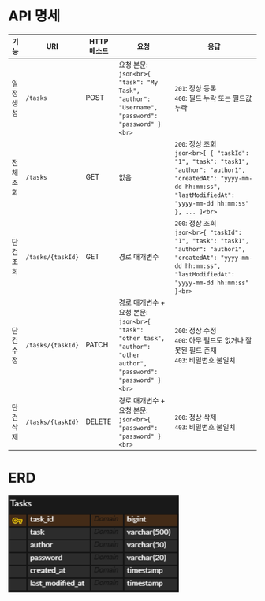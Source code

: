 # API 명세
| 기능    | URI               | HTTP 메소드 | 요청                                                                                                               | 응답                                                                                                                                                                              |
|-------|-------------------|----------|------------------------------------------------------------------------------------------------------------------|---------------------------------------------------------------------------------------------------------------------------------------------------------------------------------|
| 일정 생성 | `/tasks`          | POST     | 요청 본문:<br>```json<br>{ "task": "My Task", "author": "Username", "password": "password" }<br>```                  | `201`: 정상 등록<br>`400`: 필드 누락 또는 필드값 누락                                                                                                                                          |
| 전체 조회 | `/tasks`          | GET      | 없음                                                                                                               | `200`: 정상 조회<br>```json<br>[ { "taskId": "1", "task": "task1", "author": "author1", "createdAt": "yyyy-mm-dd hh:mm:ss", "lastModifiedAt": "yyyy-mm-dd hh:mm:ss" }, ... ]<br>``` |
| 단건 조회 | `/tasks/{taskId}` | GET      | 경로 매개변수                                                                                                          | `200`: 정상 조회<br>```json<br>{ "taskId": "1", "task": "task1", "author": "author1", "createdAt": "yyyy-mm-dd hh:mm:ss", "lastModifiedAt": "yyyy-mm-dd hh:mm:ss" }<br>```          |
| 단건 수정 | `/tasks/{taskId}` | PATCH    | 경로 매개변수 + 요청 본문:<br>```json<br>{ "task": "other task", "author": "other author", "password": "password" }<br>``` | `200`: 정상 수정<br>`400`: 아무 필드도 없거나 잘못된 필드 존재<br>`403`: 비밀번호 불일치                                                                                                                  |
| 단건 삭제 | `/tasks/{taskId}` | DELETE   | 경로 매개변수 + 요청 본문:<br>```json<br>{ "password": "password" }<br>```                                                 | `200`: 정상 삭제<br>`403`: 비밀번호 불일치                                                                                                                                                 |


# ERD
![erd](src/main/resources/static/erd.png)